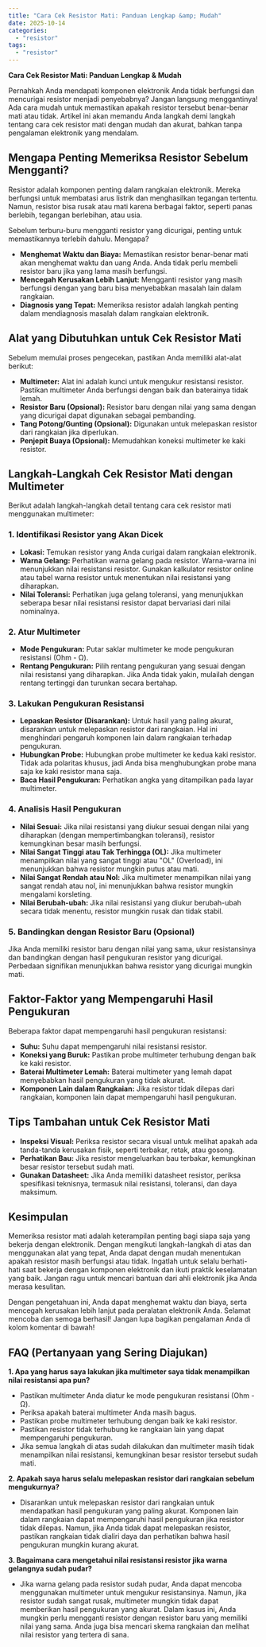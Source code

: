 ```yaml
---
title: "Cara Cek Resistor Mati: Panduan Lengkap &amp; Mudah"
date: 2025-10-14
categories: 
  - "resistor"
tags: 
  - "resistor"
---
```


**Cara Cek Resistor Mati: Panduan Lengkap & Mudah**

Pernahkah Anda mendapati komponen elektronik Anda tidak berfungsi dan mencurigai resistor menjadi penyebabnya? Jangan langsung menggantinya! Ada cara mudah untuk memastikan apakah resistor tersebut benar-benar mati atau tidak. Artikel ini akan memandu Anda langkah demi langkah tentang cara cek resistor mati dengan mudah dan akurat, bahkan tanpa pengalaman elektronik yang mendalam.

## Mengapa Penting Memeriksa Resistor Sebelum Mengganti?

Resistor adalah komponen penting dalam rangkaian elektronik. Mereka berfungsi untuk membatasi arus listrik dan menghasilkan tegangan tertentu. Namun, resistor bisa rusak atau mati karena berbagai faktor, seperti panas berlebih, tegangan berlebihan, atau usia.

Sebelum terburu-buru mengganti resistor yang dicurigai, penting untuk memastikannya terlebih dahulu. Mengapa?

- **Menghemat Waktu dan Biaya:** Memastikan resistor benar-benar mati akan menghemat waktu dan uang Anda. Anda tidak perlu membeli resistor baru jika yang lama masih berfungsi.
- **Mencegah Kerusakan Lebih Lanjut:** Mengganti resistor yang masih berfungsi dengan yang baru bisa menyebabkan masalah lain dalam rangkaian.
- **Diagnosis yang Tepat:** Memeriksa resistor adalah langkah penting dalam mendiagnosis masalah dalam rangkaian elektronik.

## Alat yang Dibutuhkan untuk Cek Resistor Mati

Sebelum memulai proses pengecekan, pastikan Anda memiliki alat-alat berikut:

- **Multimeter:** Alat ini adalah kunci untuk mengukur resistansi resistor. Pastikan multimeter Anda berfungsi dengan baik dan baterainya tidak lemah.
- **Resistor Baru (Opsional):** Resistor baru dengan nilai yang sama dengan yang dicurigai dapat digunakan sebagai pembanding.
- **Tang Potong/Gunting (Opsional):** Digunakan untuk melepaskan resistor dari rangkaian jika diperlukan.
- **Penjepit Buaya (Opsional):** Memudahkan koneksi multimeter ke kaki resistor.

## Langkah-Langkah Cek Resistor Mati dengan Multimeter

Berikut adalah langkah-langkah detail tentang cara cek resistor mati menggunakan multimeter:

### 1\. Identifikasi Resistor yang Akan Dicek

- **Lokasi:** Temukan resistor yang Anda curigai dalam rangkaian elektronik.
- **Warna Gelang:** Perhatikan warna gelang pada resistor. Warna-warna ini menunjukkan nilai resistansi resistor. Gunakan kalkulator resistor online atau tabel warna resistor untuk menentukan nilai resistansi yang diharapkan.
- **Nilai Toleransi:** Perhatikan juga gelang toleransi, yang menunjukkan seberapa besar nilai resistansi resistor dapat bervariasi dari nilai nominalnya.

### 2\. Atur Multimeter

- **Mode Pengukuran:** Putar saklar multimeter ke mode pengukuran resistansi (Ohm - Ω).
- **Rentang Pengukuran:** Pilih rentang pengukuran yang sesuai dengan nilai resistansi yang diharapkan. Jika Anda tidak yakin, mulailah dengan rentang tertinggi dan turunkan secara bertahap.

### 3\. Lakukan Pengukuran Resistansi

- **Lepaskan Resistor (Disarankan):** Untuk hasil yang paling akurat, disarankan untuk melepaskan resistor dari rangkaian. Hal ini menghindari pengaruh komponen lain dalam rangkaian terhadap pengukuran.
- **Hubungkan Probe:** Hubungkan probe multimeter ke kedua kaki resistor. Tidak ada polaritas khusus, jadi Anda bisa menghubungkan probe mana saja ke kaki resistor mana saja.
- **Baca Hasil Pengukuran:** Perhatikan angka yang ditampilkan pada layar multimeter.

### 4\. Analisis Hasil Pengukuran

- **Nilai Sesuai:** Jika nilai resistansi yang diukur sesuai dengan nilai yang diharapkan (dengan mempertimbangkan toleransi), resistor kemungkinan besar masih berfungsi.
- **Nilai Sangat Tinggi atau Tak Terhingga (OL):** Jika multimeter menampilkan nilai yang sangat tinggi atau "OL" (Overload), ini menunjukkan bahwa resistor mungkin putus atau mati.
- **Nilai Sangat Rendah atau Nol:** Jika multimeter menampilkan nilai yang sangat rendah atau nol, ini menunjukkan bahwa resistor mungkin mengalami korsleting.
- **Nilai Berubah-ubah:** Jika nilai resistansi yang diukur berubah-ubah secara tidak menentu, resistor mungkin rusak dan tidak stabil.

### 5\. Bandingkan dengan Resistor Baru (Opsional)

Jika Anda memiliki resistor baru dengan nilai yang sama, ukur resistansinya dan bandingkan dengan hasil pengukuran resistor yang dicurigai. Perbedaan signifikan menunjukkan bahwa resistor yang dicurigai mungkin mati.

## Faktor-Faktor yang Mempengaruhi Hasil Pengukuran

Beberapa faktor dapat mempengaruhi hasil pengukuran resistansi:

- **Suhu:** Suhu dapat mempengaruhi nilai resistansi resistor.
- **Koneksi yang Buruk:** Pastikan probe multimeter terhubung dengan baik ke kaki resistor.
- **Baterai Multimeter Lemah:** Baterai multimeter yang lemah dapat menyebabkan hasil pengukuran yang tidak akurat.
- **Komponen Lain dalam Rangkaian:** Jika resistor tidak dilepas dari rangkaian, komponen lain dapat mempengaruhi hasil pengukuran.

## Tips Tambahan untuk Cek Resistor Mati

- **Inspeksi Visual:** Periksa resistor secara visual untuk melihat apakah ada tanda-tanda kerusakan fisik, seperti terbakar, retak, atau gosong.
- **Perhatikan Bau:** Jika resistor mengeluarkan bau terbakar, kemungkinan besar resistor tersebut sudah mati.
- **Gunakan Datasheet:** Jika Anda memiliki datasheet resistor, periksa spesifikasi teknisnya, termasuk nilai resistansi, toleransi, dan daya maksimum.

## Kesimpulan

Memeriksa resistor mati adalah keterampilan penting bagi siapa saja yang bekerja dengan elektronik. Dengan mengikuti langkah-langkah di atas dan menggunakan alat yang tepat, Anda dapat dengan mudah menentukan apakah resistor masih berfungsi atau tidak. Ingatlah untuk selalu berhati-hati saat bekerja dengan komponen elektronik dan ikuti praktik keselamatan yang baik. Jangan ragu untuk mencari bantuan dari ahli elektronik jika Anda merasa kesulitan.

Dengan pengetahuan ini, Anda dapat menghemat waktu dan biaya, serta mencegah kerusakan lebih lanjut pada peralatan elektronik Anda. Selamat mencoba dan semoga berhasil! Jangan lupa bagikan pengalaman Anda di kolom komentar di bawah!

## FAQ (Pertanyaan yang Sering Diajukan)

**1\. Apa yang harus saya lakukan jika multimeter saya tidak menampilkan nilai resistansi apa pun?**

- Pastikan multimeter Anda diatur ke mode pengukuran resistansi (Ohm - Ω).
- Periksa apakah baterai multimeter Anda masih bagus.
- Pastikan probe multimeter terhubung dengan baik ke kaki resistor.
- Pastikan resistor tidak terhubung ke rangkaian lain yang dapat mempengaruhi pengukuran.
- Jika semua langkah di atas sudah dilakukan dan multimeter masih tidak menampilkan nilai resistansi, kemungkinan besar resistor tersebut sudah mati.

**2\. Apakah saya harus selalu melepaskan resistor dari rangkaian sebelum mengukurnya?**

- Disarankan untuk melepaskan resistor dari rangkaian untuk mendapatkan hasil pengukuran yang paling akurat. Komponen lain dalam rangkaian dapat mempengaruhi hasil pengukuran jika resistor tidak dilepas. Namun, jika Anda tidak dapat melepaskan resistor, pastikan rangkaian tidak dialiri daya dan perhatikan bahwa hasil pengukuran mungkin kurang akurat.

**3\. Bagaimana cara mengetahui nilai resistansi resistor jika warna gelangnya sudah pudar?**

- Jika warna gelang pada resistor sudah pudar, Anda dapat mencoba menggunakan multimeter untuk mengukur resistansinya. Namun, jika resistor sudah sangat rusak, multimeter mungkin tidak dapat memberikan hasil pengukuran yang akurat. Dalam kasus ini, Anda mungkin perlu mengganti resistor dengan resistor baru yang memiliki nilai yang sama. Anda juga bisa mencari skema rangkaian dan melihat nilai resistor yang tertera di sana.
